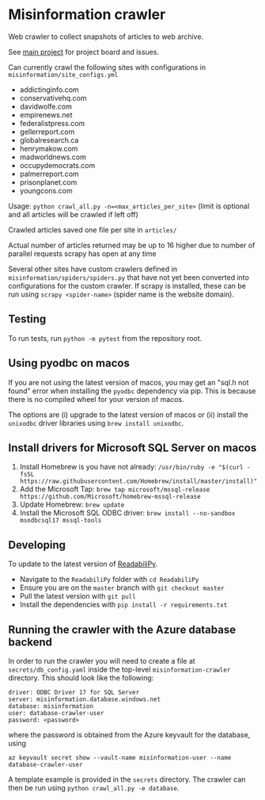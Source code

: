 # Misinformation crawler
Web crawler to collect snapshots of articles to web archive.

See [main project](https://github.com/alan-turing-institute/misinformation) for project board and issues.

Can currently crawl the following sites with configurations in `misinformation/site_configs.yml`
- addictinginfo.com
- conservativehq.com
- davidwolfe.com
- empirenews.net
- federalistpress.com
- gellerreport.com
- globalresearch.ca
- henrymakow.com
- madworldnews.com
- occupydemocrats.com
- palmerreport.com
- prisonplanet.com
- youngcons.com

Usage: `python crawl_all.py -n=<max_articles_per_site>` (limit is optional and all articles will be crawled if left off)

Crawled articles saved one file per site in `articles/`

Actual number of articles returned may be up to 16 higher due to number of parallel requests scrapy has open at any time

Several other sites have custom crawlers defined in `misinformation/spiders/spiders.py` that have not yet been
converted into configurations for the custom crawler. If scrapy is installed, these can be run using
`scrapy <spider-name>` (spider name is the website domain).

## Testing
To run tests, run `python -m pytest` from the repository root.

## Using pyodbc on macos
If you are not using the latest version of macos, you may get an "sql.h not found" error when installing the `pyodbc`
dependency via pip. This is because there is no compiled wheel for your version of macos.

The options are (i) upgrade
to the latest version of macos or (ii) install the `unixodbc` driver libraries using `brew install unixodbc`.

## Install drivers for Microsoft SQL Server on macos
1. Install Homebrew is you have not already: `/usr/bin/ruby -e "$(curl -fsSL https://raw.githubusercontent.com/Homebrew/install/master/install)"`
2. Add the Microsoft Tap: `brew tap microsoft/mssql-release https://github.com/Microsoft/homebrew-mssql-release`
3. Update Homebrew: `brew update`
4. Install the Microsoft SQL ODBC driver: `brew install --no-sandbox msodbcsql17 mssql-tools`

## Developing
To update to the latest version of [ReadabiliPy](https://github.com/martintoreilly/ReadabiliPy/blob/features/14-plain-content-structure/README.md).
- Navigate to the `ReadabiliPy` folder with `cd ReadabiliPy`
- Ensure you are on the `master` branch with `git checkout master`
- Pull the latest version with `git pull`
- Install the dependencies with `pip install -r requirements.txt`

## Running the crawler with the Azure database backend
In order to run the crawler you will need to create a file at `secrets/db_config.yaml` inside the top-level `misinformation-crawler` directory. This should look like the following:

```
driver: ODBC Driver 17 for SQL Server
server: misinformation.database.windows.net
database: misinformation
user: database-crawler-user
password: <password>
```

where the password is obtained from the Azure keyvault for the database, using

```az keyvault secret show --vault-name misinformation-user --name database-crawler-user```

A template example is provided in the `secrets` directory.
The crawler can then be run using `python crawl_all.py -e database`.

